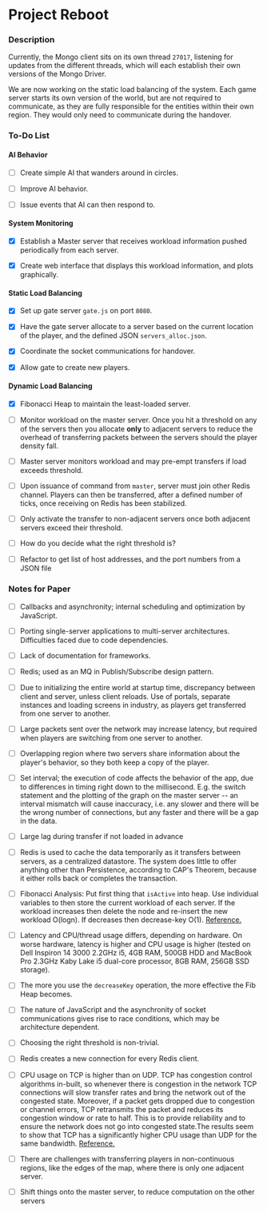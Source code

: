 # Project Reboot
### Description
Currently, the Mongo client sits on its own thread `27017`, listening for updates from the different threads, which will each establish their own versions of the Mongo Driver.

We are now working on the static load balancing of the system. Each game server starts its own version of the world, but are not required to communicate, as they are fully responsible for the entities within their own region. They would only need to communicate during the handover.

### To-Do List
#### AI Behavior
- [ ] Create simple AI that wanders around in circles.

- [ ] Improve AI behavior.

- [ ] Issue events that AI can then respond to. 

#### System Monitoring
- [x] Establish a Master server that receives workload information pushed periodically from each server.

- [x] Create web interface that displays this workload information, and plots graphically.

#### Static Load Balancing
- [x] Set up gate server `gate.js` on port `8080`.

- [x] Have the gate server allocate to a server based on the current location of the player, and the defined JSON `servers_alloc.json`.

- [x] Coordinate the socket communications for handover.

- [x] Allow gate to create new players.

#### Dynamic Load Balancing
- [x] Fibonacci Heap to maintain the least-loaded server.

- [ ] Monitor workload on the master server. Once you hit a threshold on any of the servers then you allocate __only__ to adjacent servers to reduce the overhead of transferring packets between the servers should the player density fall.

- [ ] Master server monitors workload and may pre-empt transfers if load exceeds threshold.

- [ ] Upon issuance of command from `master`, server must join other Redis channel. Players can then be transferred, after a defined number of ticks, once receiving on Redis has been stabilized.
 
 - [ ] Only activate the transfer to non-adjacent servers once both adjacent servers exceed their threshold.

- [ ] How do you decide what the right threshold is?

- [ ] Refactor to get list of host addresses, and the port numbers from a JSON file

### Notes for Paper
- [ ] Callbacks and asynchronity; internal scheduling and optimization by JavaScript.

- [ ] Porting single-server applications to multi-server architectures. Difficulties faced due to code dependencies.

- [ ] Lack of documentation for frameworks.

- [ ] Redis; used as an MQ in Publish/Subscribe design pattern.

- [ ] Due to initializing the entire world at startup time, discrepancy between client and server, unless client reloads. Use of portals, separate instances and loading screens in industry, as players get transferred from one server to another.

- [ ] Large packets sent over the network may increase latency, but required when players are switching from one server to another.

- [ ] Overlapping region where two servers share information about the player's behavior, so they both keep a copy of the player.

- [ ] Set interval; the execution of code affects the behavior of the app, due to differences in timing right down to the millisecond. E.g. the switch statement and the plotting of the graph on the master server -- an interval mismatch will cause inaccuracy, i.e. any slower and there will be the wrong number of connections, but any faster and there will be a gap in the data.

- [ ] Large lag during transfer if not loaded in advance

- [ ] Redis is used to cache the data temporarily as it transfers between servers, as a centralized datastore. The system does little to offer anything other than Persistence, according to CAP's Theorem, because it either rolls back or completes the transaction.

- [ ] Fibonacci Analysis: Put first thing that `isActive` into heap. Use individual variables to then store the current workload of each server. If the workload increases then delete the node and re-insert the new workload O(logn). If decreases then decrease-key O(1). [Reference.](http://mathjs.org/docs/reference/classes/fibonacciheap.html)

- [ ] Latency and CPU/thread usage differs, depending on hardware. On worse hardware, latency is higher and CPU usage is higher (tested on Dell Inspiron 14 3000 2.2GHz i5, 4GB RAM, 500GB HDD and MacBook Pro 2.3GHz Kaby Lake i5 dual-core processor, 8GB RAM, 256GB SSD storage).

- [ ] The more  you use the `decreaseKey` operation, the more effective the Fib Heap becomes.

- [ ] The nature of JavaScript and the asynchronity of socket communications gives rise to race conditions, which may be architecture dependent.

- [ ] Choosing the right threshold is non-trivial.

- [ ] Redis creates a new connection for every Redis client.

- [ ] CPU usage on TCP is higher than on UDP. TCP has congestion control algorithms in-built, so whenever there is congestion in the network TCP connections will slow transfer rates and bring the network out of the congested state.  Moreover, if a packet gets dropped due to congestion or channel errors, TCP retransmits the packet and reduces its congestion window or rate to half.  This is to provide reliability and to ensure the network does not go into congested state.The results seem to show that TCP has a significantly higher CPU usage than UDP for the same bandwidth. [Reference.](https://www.network-builders.com/threads/cpu-usage-tcp-vs-udp.55917/)

- [ ] There are challenges with transferring players in non-continuous regions, like the edges of the map, where there is only one adjacent server.

- [ ] Shift things onto the master server, to reduce computation on the other servers